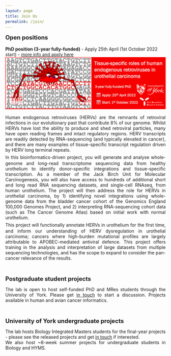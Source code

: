 ```yaml
---
layout: page
title: Join Us
permalink: /join/
---
```


<span style="font-size:1.3em;">**Open positions**</span><br/><br/>
**PhD position (3-year fully-funded)** - Apply 25th April (1st October 2022 start) - [more info and apply here](https://www.findaphd.com/phds/project/fully-funded-department-of-biology-studentship-tissue-specific-roles-of-human-endogenous-retroviruses-in-urothelial-carcinoma/?p142486)<br/>
[<img src="/assets/images/HERV_2022_PhD_project_twitter_banner.png">](https://www.findaphd.com/phds/project/fully-funded-department-of-biology-studentship-tissue-specific-roles-of-human-endogenous-retroviruses-in-urothelial-carcinoma/?p142486)
<br/>
<p align="justify">
Human endogenous retroviruses (HERVs) are the remnants of retroviral infections in our evolutionary past that contribute 8% of our genome. Whilst HERVs have lost the ability to produce and shed retroviral particles, many have open reading frames and intact regulatory regions. HERV transcripts are readily detected by RNA-sequencing (and typically elevated in cancer), and there are many examples of tissue-specific transcript regulation driven by HERV long terminal repeats.<br/><span style="font-size:1.5em;"> </span>
In this bioinformatics-driven project, you will generate and analyse whole-genome and long-read transcriptome sequencing data from healthy urothelium to identify donor-specific integrations and tissue-specific transcription. As a member of the Jack Birch Unit for Molecular Carcinogenesis, you will also have access to hundreds of additional short and long read RNA sequencing datasets, and single-cell RNAseq, from human urothelium. The project will then address the role for HERVs in urothelial carcinoma, by 1) identifying novel integrations using whole-genome data from the bladder cancer cohort of the Genomics England 100,000 Genomes Project, and 2) interpreting RNA-sequencing cohort data (such as The Cancer Genome Atlas) based on initial work with normal urothelium.<br/><span style="font-size:1.5em;"> </span>
This project will functionally annotate HERVs in urothelium for the first time, and inform our understanding of HERV dysregulation in urothelial carcinoma; cancers where high-burden mutational profiles are largely attributable to APOBEC-mediated antiviral defence. This project offers training in the analysis and interpretation of large datasets from multiple sequencing technologies, and has the scope to expand to consider the pan-cancer relevance of the results.</p>
<br/>

<span style="font-size:1.3em;">**Postgraduate student projects**</span><br/>
<p align="justify">
The lab is open to host self-funded PhD and MRes students through the University of York. Please get <a class="u-email" href="mailto:{{ site.email }}">in touch</a> to start a discussion. Projects available in human and avian cancer informatics.</p><br/>

<span style="font-size:1.3em;">**University of York undergraduate projects**</span><br/>
<p align="justify">
The lab hosts Biology Integrated Masters students for the final-year projects - please see the released projects and get <a class="u-email" href="mailto:{{ site.email }}">in touch</a> if interested.<br/>
We also host ~8-week summer projects for undergraduate students in Biology and HYMS.</p>
